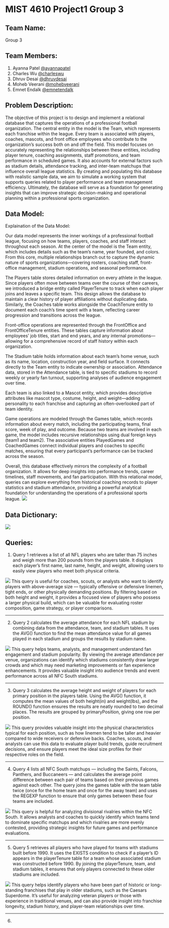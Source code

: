 # MIST 4610 Project1 Group 3 

## Team Name:
Group 3

## Team Members:

1. Ayanna Patel [@ayannapatel](https://github.com/ayannapatel14)
2. Charles Wu [@charleswu](https://github.com/CharlesWu0109)
3. Dhruv Desai [@dhruvdesai](https://github.com/Dvdesai)
4. Moheb Veerani [@mohebveerani](https://github.com/mohebveerani-glitch)
5. Emnet Endalk [@emnetendalk](https://github.com/emnete-cell)

## Problem Description:
The objective of this project is to design and implement a relational database that captures the operations of a professional football organization. The central entity in the model is the Team, which represents each franchise within the league. Every team is associated with players, coaches, mascots, and front office employees who contribute to the organization’s success both on and off the field. This model focuses on accurately representing the relationships between these entities, including player tenure, coaching assignments, staff promotions, and team performance in scheduled games. It also accounts for external factors such as stadium details, attendance tracking, and inter-team matchups that influence overall league statistics. By creating and populating this database with realistic sample data, we aim to simulate a working system that supports queries related to player performance and team management efficiency. Ultimately, the database will serve as a foundation for generating insights that can improve strategic decision-making and operational planning within a professional sports organization.

## Data Model:
Explaination of the Data Model:

Our data model represents the inner workings of a professional football league, focusing on how teams, players, coaches, and staff interact throughout each season. At the center of the model is the Team entity, which includes details such as the team’s name, year founded, and colors. From this core, multiple relationships branch out to capture the dynamic nature of sports organizations—covering rosters, coaching staff, front-office management, stadium operations, and seasonal performance.

The Players table stores detailed information on every athlete in the league. Since players often move between teams over the course of their careers, we introduced a bridge entity called PlayerTenure to track when each player joins and leaves a specific team. This design allows the database to maintain a clear history of player affiliations without duplicating data. Similarly, the Coaches table works alongside the CoachTenure entity to document each coach’s time spent with a team, reflecting career progression and transitions across the league.

Front-office operations are represented through the FrontOffice and FrontOfficeTenure entities. These tables capture information about employees’ job titles, start and end years, and any internal promotions—allowing for a comprehensive record of staff history within each organization.

The Stadium table holds information about each team’s home venue, such as its name, location, construction year, and field surface. It connects directly to the Team entity to indicate ownership or association. Attendance data, stored in the Attendance table, is tied to specific stadiums to record weekly or yearly fan turnout, supporting analyses of audience engagement over time.

Each team is also linked to a Mascot entity, which provides descriptive attributes like mascot type, costume, height, and weight—adding personality to each franchise and capturing an often-overlooked part of team identity.

Game operations are modeled through the Games table, which records information about every match, including the participating teams, final score, week of play, and outcome. Because two teams are involved in each game, the model includes recursive relationships using dual foreign keys (team1 and team2). The associative entities PlayedGames and CoachedGames connect individual players and coaches to specific matches, ensuring that every participant’s performance can be tracked across the season.

Overall, this database effectively mirrors the complexity of a football organization. It allows for deep insights into performance trends, career timelines, staff movements, and fan participation. With this relational model, queries can explore everything from historical coaching records to player statistics and stadium attendance, providing a powerful analytical foundation for understanding the operations of a professional sports league.
<img src="./Data_Model_Page1.png"/>

## Data Dictionary:
<img src="./Data_DictionaryNFL_Database_AllPages.png"/>

## Queries:
1. Query 1 retrieves a list of all NFL players who are taller than 75 inches and weigh more than 200 pounds from the players table. It displays each player’s first name, last name, height, and weight, allowing users to easily view players who meet both physical criteria.
<img src="./QUERY 1 W OUTPUT FINALLL.png"/>
This query is useful for coaches, scouts, or analysts who want to identify players with above-average size — typically offensive or defensive linemen, tight ends, or other physically demanding positions. By filtering based on both height and weight, it provides a focused view of players who possess a larger physical build, which can be valuable for evaluating roster composition, game strategy, or player comparisons.

---
2. Query 2 calculates the average attendance for each NFL stadium by combining data from the attendance, team, and stadium tables. It uses the AVG() function to find the mean attendance value for all games played in each stadium and groups the results by stadium name.
<img src="./query 2 W OUTPUT FINALLL.png"/>
This query helps teams, analysts, and management understand fan engagement and stadium popularity. By viewing the average attendance per venue, organizations can identify which stadiums consistently draw larger crowds and which may need marketing improvements or fan experience enhancements. It provides valuable insight into audience trends and event performance across all NFC South stadiums.

---
3. Query 3 calculates the average height and weight of players for each primary position in the players table. Using the AVG() function, it computes the mean values of both height(in) and weight(lbs), and the ROUND() function ensures the results are neatly rounded to two decimal places. The results are grouped by primaryPosition, giving one row per position.
<img src="./QUERY 3 W OUTPUT FINALL.png"/>
This query provides valuable insight into the physical characteristics typical for each position, such as how linemen tend to be taller and heavier compared to wide receivers or defensive backs. Coaches, scouts, and analysts can use this data to evaluate player build trends, guide recruitment decisions, and ensure players meet the ideal size profiles for their respective roles on the field.

---
4. Query 4 lists all NFC South matchups — including the Saints, Falcons, Panthers, and Buccaneers — and calculates the average point difference between each pair of teams based on their previous games against each other. The query joins the games table with the team table twice (once for the home team and once for the away team) and uses the REGEXP function to ensure that only games between these four teams are included.
<img src="./QUERY 4 W OUTPUT FINALL.png"/>
This query is helpful for analyzing divisional rivalries within the NFC South. It allows analysts and coaches to quickly identify which teams tend to dominate specific matchups and which rivalries are more evenly contested, providing strategic insights for future games and performance evaluations.

---
5. Query 5 retrieves all players who have played for teams with stadiums built before 1990. It uses the EXISTS condition to check if a player’s ID appears in the playerTenure table for a team whose associated stadium was constructed before 1990. By joining the playerTenure, team, and stadium tables, it ensures that only players connected to these older stadiums are included.
<img src="./query 5 w output final.png"/>
This query helps identify players who have been part of historic or long-standing franchises that play in older stadiums, such as the Caesars Superdome. It’s useful for analyzing veteran players or those with experience in traditional venues, and can also provide insight into franchise longevity, stadium history, and player-team relationships over time.

---
6. 
